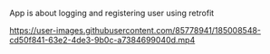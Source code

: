 App is about logging and registering user using retrofit

https://user-images.githubusercontent.com/85778941/185008548-cd50f841-63e2-4de3-9b0c-a7384699040d.mp4


